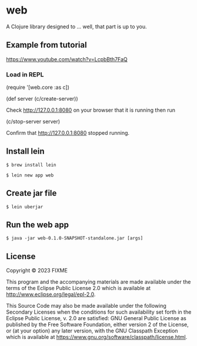 # web

A Clojure library designed to ... well, that part is up to you.

## Example from tutorial 

https://www.youtube.com/watch?v=LcpbBth7FaQ

### Load in REPL

(require '[web.core :as c])

(def server (c/create-server))

Check http://127.0.0.1:8080 on your browser that it is running then run 

(c/stop-server server)

Confirm that http://127.0.0.1:8080 stopped running.

## Install lein
    
    $ brew install lein

    $ lein new app web



## Create jar file
   
    $ lein uberjar


## Run the web app

    $ java -jar web-0.1.0-SNAPSHOT-standalone.jar [args]

## License

Copyright © 2023 FIXME

This program and the accompanying materials are made available under the
terms of the Eclipse Public License 2.0 which is available at
http://www.eclipse.org/legal/epl-2.0.

This Source Code may also be made available under the following Secondary
Licenses when the conditions for such availability set forth in the Eclipse
Public License, v. 2.0 are satisfied: GNU General Public License as published by
the Free Software Foundation, either version 2 of the License, or (at your
option) any later version, with the GNU Classpath Exception which is available
at https://www.gnu.org/software/classpath/license.html.
